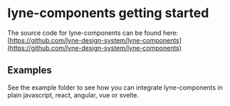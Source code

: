 # lyne-components getting started

The source code for lyne-components can be found here: [https://github.com/lyne-design-system/lyne-components](https://github.com/lyne-design-system/lyne-components)

## Examples

See the example folder to see how you can integrate lyne-components in plain javascript, react, angular, vue or svelte.
